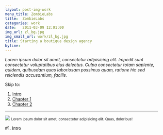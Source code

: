 ```yaml
---
layout: post-img-work
menu_title: ZombieLabs
title:  ZombieLabs
categories: work
date:   2011-03-09 12:01:00
img_url: zl_bg.jpg
img_small_url: work/zl_bg.jpg
title: Starting a boutique design agency
byline: 
---
```


_Lorem ipsum dolor sit amet, consectetur adipisicing elit. Impedit sunt consectetur voluptatibus eius delectus. Culpa consectetur totam sapiente, quidem, quibusdam quas laboriosam possimus quam, ratione hic sed reiciendis accusantium, facilis._

Skip to: 

1. [Intro](#intro)
2. [Chapter 1](#mission)
3. [Chapter 2](#brand)

<hr id="intro">
<div>
	<img src="{{ site.baseurl }}/assets/img/work/">
	<small>Lorem ipsum dolor sit amet, consectetur adipisicing elit. Quas, doloribus!</small>
</div>

#1. Intro
